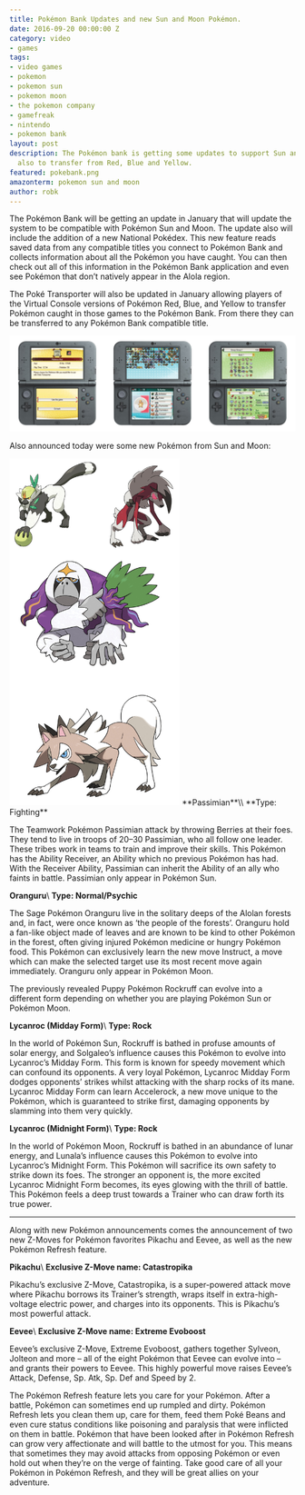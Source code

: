 ```yaml
---
title: Pokémon Bank Updates and new Sun and Moon Pokémon.
date: 2016-09-20 00:00:00 Z
category: video
- games
tags:
- video games
- pokemon
- pokemon sun
- pokemon moon
- the pokemon company
- gamefreak
- nintendo
- pokemon bank
layout: post
description: The Pokémon bank is getting some updates to support Sun and Moon, but
  also to transfer from Red, Blue and Yellow.
featured: pokebank.png
amazonterm: pokemon sun and moon
author: robk
---
```


The Pokémon Bank will be getting an update in January that will update the system to be compatible with Pokémon Sun and Moon. The update also will include the addition of a new National Pokédex. This new feature reads saved data from any compatible titles you connect to Pokémon Bank and collects information about all the Pokémon you have caught. You can then check out all of this information in the Pokémon Bank application and even see Pokémon that don’t natively appear in the Alola region.

The Poké Transporter will also be updated in January allowing players of the Virtual Console versions of Pokémon Red, Blue, and Yellow to transfer Pokémon caught in those games to the Pokémon Bank. From there they can be transferred to any Pokémon Bank compatible title.

![Pokémon Bank and Poké Transporter](/images/sunmoon/pokebank.jpg)

Also announced today were some new Pokémon from Sun and Moon:

<img src="/images/sunmoon/evenmorenew.jpg" width="300" class="float-right"/>
**Passimian**\\
**Type: Fighting**

The Teamwork Pokémon Passimian attack by throwing Berries at their foes. They tend to live in troops of 20–30 Passimian, who all follow one leader. These tribes work in teams to train and improve their skills. This Pokémon has the Ability Receiver, an Ability which no previous Pokémon has had. With the Receiver Ability, Passimian can inherit the Ability of an ally who faints in battle. Passimian only appear in Pokémon Sun.

**Oranguru**\\
**Type: Normal/Psychic**

The Sage Pokémon Oranguru live in the solitary deeps of the Alolan forests and, in fact, were once known as ‘the people of the forests’. Oranguru hold a fan-like object made of leaves and are known to be kind to other Pokémon in the forest, often giving injured Pokémon medicine or hungry Pokémon food. This Pokémon can exclusively learn the new move Instruct, a move which can make the selected target use its most recent move again immediately. Oranguru only appear in Pokémon Moon.

The previously revealed Puppy Pokémon Rockruff can evolve into a different form depending on whether you are playing Pokémon Sun or Pokémon Moon.

**Lycanroc (Midday Form)**\\
**Type: Rock**

In the world of Pokémon Sun, Rockruff is bathed in profuse amounts of solar energy, and Solgaleo’s influence causes this Pokémon to evolve into Lycanroc’s Midday Form. This form is known for speedy movement which can confound its opponents. A very loyal Pokémon, Lycanroc Midday Form dodges opponents’ strikes whilst attacking with the sharp rocks of its mane. Lycanroc Midday Form can learn Accelerock, a new move unique to the Pokémon, which is guaranteed to strike first, damaging opponents by slamming into them very quickly.

**Lycanroc (Midnight Form)**\\
**Type: Rock**

In the world of Pokémon Moon, Rockruff is bathed in an abundance of lunar energy, and Lunala’s influence causes this Pokémon to evolve into Lycanroc’s Midnight Form. This Pokémon will sacrifice its own safety to strike down its foes. The stronger an opponent is, the more excited Lycanroc Midnight Form becomes, its eyes glowing with the thrill of battle. This Pokémon feels a deep trust towards a Trainer who can draw forth its true power.

---

Along with new Pokémon announcements comes the announcement of two new Z-Moves for Pokémon favorites Pikachu and Eevee, as well as the new Pokémon Refresh feature.

**Pikachu**\\
**Exclusive Z-Move name: Catastropika**

Pikachu’s exclusive Z-Move, Catastropika, is a super-powered attack move where Pikachu borrows its Trainer’s strength, wraps itself in extra-high-voltage electric power, and charges into its opponents. This is Pikachu’s most powerful attack.



**Eevee**\\
**Exclusive Z-Move name: Extreme Evoboost**

Eevee’s exclusive Z-Move, Extreme Evoboost, gathers together Sylveon, Jolteon and more – all of the eight Pokémon that Eevee can evolve into – and grants their powers to Eevee. This highly powerful move raises Eevee’s Attack, Defense, Sp. Atk, Sp. Def and Speed by 2.

The Pokémon Refresh feature lets you care for your Pokémon. After a battle, Pokémon can sometimes end up rumpled and dirty. Pokémon Refresh lets you clean them up, care for them, feed them Poké Beans and even cure status conditions like poisoning and paralysis that were inflicted on them in battle. Pokémon that have been looked after in Pokémon Refresh can grow very affectionate and will battle to the utmost for you. This means that sometimes they may avoid attacks from opposing Pokémon or even hold out when they’re on the verge of fainting. Take good care of all your Pokémon in Pokémon Refresh, and they will be great allies on your adventure.
